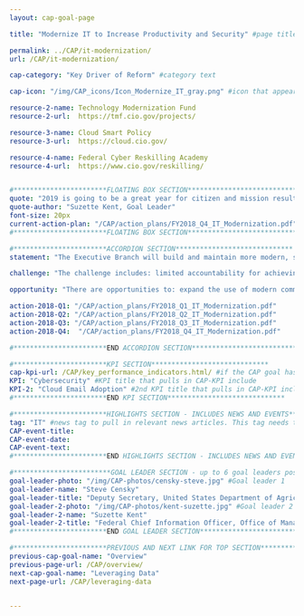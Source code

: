 ```yaml
---
layout: cap-goal-page

title: "Modernize IT to Increase Productivity and Security" #page title

permalink: ../CAP/it-modernization/
url: /CAP/it-modernization/

cap-category: "Key Driver of Reform" #category text

cap-icon: "/img/CAP_icons/Icon_Modernize_IT_gray.png" #icon that appears next to title

resource-2-name: Technology Modernization Fund
resource-2-url:  https://tmf.cio.gov/projects/

resource-3-name: Cloud Smart Policy
resource-3-url:  https://cloud.cio.gov/

resource-4-name: Federal Cyber Reskilling Academy
resource-4-url:  https://www.cio.gov/reskilling/


#***********************FLOATING BOX SECTION*****************************
quote: "2019 is going to be a great year for citizen and mission results delivered through enabling technology advances." #appears in the gray text box
quote-author: "Suzette Kent, Goal Leader"
font-size: 20px
current-action-plan: "/CAP/action_plans/FY2018_Q4_IT_Modernization.pdf"
#***********************FLOATING BOX SECTION*****************************

#***********************ACCORDION SECTION*****************************
statement: "The Executive Branch will build and maintain more modern, secure, and resilient information technology (IT) to enhance mission delivery and productivity – driving value by increasing efficiencies of Government IT spending while potentially reducing costs, increasing efficiencies, and enhancing citizen engagement and satisfaction with the services we provide." #first accordion text

challenge: "The challenge includes: limited accountability for achieving enterprise-wide outcomes that enhance IT service effectiveness and reduce cybersecurity risks; slow adoption of cutting edge commercial technologies due to onerous acquisition and authorization processes; and federal agencies employ patchwork network architectures and rely on legacy systems that are costly and difficult to secure and upgrade." #second accordion text

opportunity: "There are opportunities to: expand the use of modern commercial technologies that are effective, economical, and secure; reduce the impact of cybersecurity risks by safeguarding IT systems, sensitive data, and networks; leverage common solutions and innovative practices to improve efficiency, increase security, and ultimately meet citizens’ needs." #third accordion text

action-2018-Q1: "/CAP/action_plans/FY2018_Q1_IT_Modernization.pdf"
action-2018-Q2: "/CAP/action_plans/FY2018_Q2_IT_Modernization.pdf"
action-2018-Q3: "/CAP/action_plans/FY2018_Q3_IT_Modernization.pdf"
action-2018-Q4:  "/CAP/action_plans/FY2018_Q4_IT_Modernization.pdf"

#***********************END ACCORDION SECTION*****************************

#***********************KPI SECTION*****************************
cap-kpi-url: /CAP/key_performance_indicators.html/ #if the CAP goal has a KPI, it will appear as a button under the title. The button links to the Tableau dashboard
KPI: "Cybersecurity" #KPI title that pulls in CAP-KPI include
KPI-2: "Cloud Email Adoption" #2nd KPI title that pulls in CAP-KPI include
#***********************END KPI SECTION*****************************

#***********************HIGHLIGHTS SECTION - INCLUDES NEWS AND EVENTS*****************************
tag: "IT" #news tag to pull in relevant news articles. This tag needs to be included in the "post" front matter
CAP-event-title:
CAP-event-date:
CAP-event-text:
#***********************END HIGHLIGHTS SECTION - INCLUDES NEWS AND EVENTS*****************************

#************************GOAL LEADER SECTION - up to 6 goal leaders possible by creating up to 6 sections below***************************
goal-leader-photo: "/img/CAP-photos/censky-steve.jpg" #Goal leader 1
goal-leader-name: "Steve Censky"
goal-leader-title: "Deputy Secretary, United States Department of Agriculture"
goal-leader-2-photo: "/img/CAP-photos/kent-suzette.jpg" #Goal leader 2
goal-leader-2-name: "Suzette Kent"
goal-leader-2-title: "Federal Chief Information Officer, Office of Management and Budget"
#***********************END GOAL LEADER SECTION*****************************8

#***********************PREVIOUS AND NEXT LINK FOR TOP SECTION*****************************8
previous-cap-goal-name: "Overview"
previous-page-url: /CAP/overview/
next-cap-goal-name: "Leveraging Data"
next-page-url: /CAP/leveraging-data


---  
```

